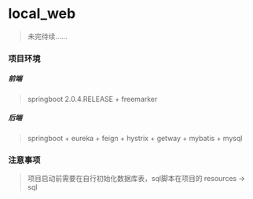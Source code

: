 # local_web

> 未完待续……

### 项目环境

##### 前端
> springboot 2.0.4.RELEASE + freemarker
>
##### 后端

> springboot + eureka + feign + hystrix + getway + mybatis + mysql
>

### 注意事项

> 项目启动前需要在自行初始化数据库表，sql脚本在项目的 resources -> sql
